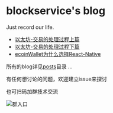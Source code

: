 # blockservice's blog

 Just record our life.
 
* [以太坊-交易的处理过程上篇](/posts/ethereum_handle_tx_1.md)
* [以太坊-交易的处理过程下篇](/posts/ethereum_handle_tx_2.md)
* [ecoinWallet为什么选择React-Native](/posts/why_choose_rn.md)

所有的blog详见[posts](/posts)目录 ...

有任何想讨论的问题，欢迎建立issue来探讨

也可扫码加群技术交流

![群入口](/assets/群入口.png)
